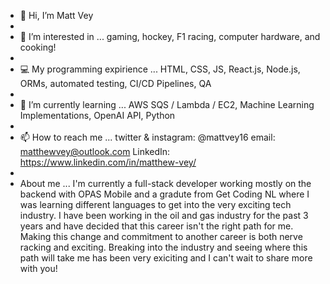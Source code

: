 - 👋 Hi, I’m Matt Vey 
- 
- 👀 I’m interested in ... gaming, hockey, F1 racing, computer hardware, and cooking! 
-
- 💻 My programming expirience ... HTML, CSS, JS, React.js, Node.js, ORMs, automated testing, CI/CD Pipelines, QA
- 
- 🌱 I’m currently learning ... AWS SQS / Lambda / EC2, Machine Learning Implementations, OpenAI API, Python
- 
- 📫 How to reach me ... twitter & instagram: @mattvey16 email: matthewvey@outlook.com LinkedIn: https://www.linkedin.com/in/matthew-vey/
- 
- About me ... I'm currently a full-stack developer working mostly on the backend with OPAS Mobile and a gradute from Get Coding NL where I was learning different languages to get into the very exciting tech industry. I have been working in the oil and gas industry for the past 3 years and have decided that this career isn't the right path for me. Making this change and commitment to another career is both nerve racking and exciting. Breaking into the industry and seeing where this path will take me has been very exiciting and I can't wait to share more with you!
